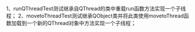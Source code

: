 1、runQThreadTest测试继承自QThread的类中重载run函数方法实现一个子线程；
2、movetoThreadTest测试继承QObject类并将此类使用movetoThread函数加载到一个新的QThread对象中方法实现一个子线程；